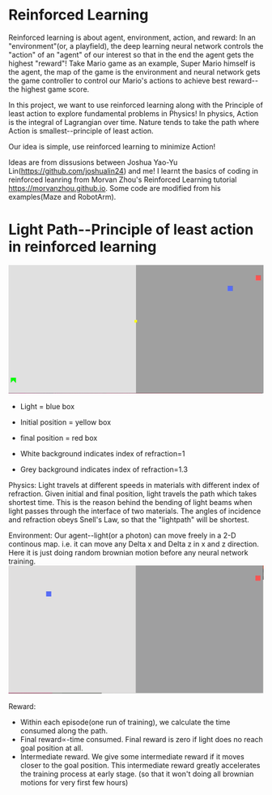# Reinforced Learning
Reinforced learning is about agent, environment, action, and reward: In an "environment"(or, a playfield), the deep learning neural network controls the "action" of an "agent" of our interest so that in the end the agent gets the highest "reward"! 
Take Mario game as an example, Super Mario himself is the agent, the map of the game is the environment and neural network gets the game controller to control our Mario's actions to achieve best reward--the highest game score.


In this project, we want to use reinforced learning along with the Principle of least action to explore fundamental problems in Physics!
In physics, Action is the integral of Lagrangian over time. Nature tends to take the path where Action is smallest--principle of least action.

Our idea is simple, use reinforced learning to minimize Action!




Ideas are from dissusions between Joshua Yao-Yu Lin(https://github.com/joshualin24) and me!
I learnt the basics of coding in reinforced leanring from Morvan Zhou's Reinforced Learning tutorial https://morvanzhou.github.io. Some code are modified from his examples(Maze and RobotArm).


 # Light Path--Principle of least action in reinforced learning
![](lightpathresult.gif)

- Light = blue box

- Initial position = yellow box

- final position = red box

- White background indicates index of refraction=1

- Grey background indicates index of refraction=1.3


Physics: 
Light travels at different speeds in materials with different index of refraction. Given initial and final position, light travels the path which takes shortest time. This is the reason behind the bending of light beams when light passes through the interface of two materials. The angles of incidence and refraction obeys Snell's Law, so that the "lightpath" will be shortest.

Environment:
Our agent--light(or a photon) can move freely in a 2-D continous map. i.e. it can move any Delta x and Delta z in x and z direction. Here it is just doing random brownian motion before any neural network training.
![](env.gif)

Reward: 
- Within each episode(one run of training), we calculate the time consumed along the path.
- Final reward∝-time consumed. Final reward is zero if light does no reach goal position at all.
- Intermediate reward. We give some intermediate reward if it moves closer to the goal position. This intermediate reward greatly accelerates the training process at early stage. (so that it won't doing all brownian motions for very first few hours)
